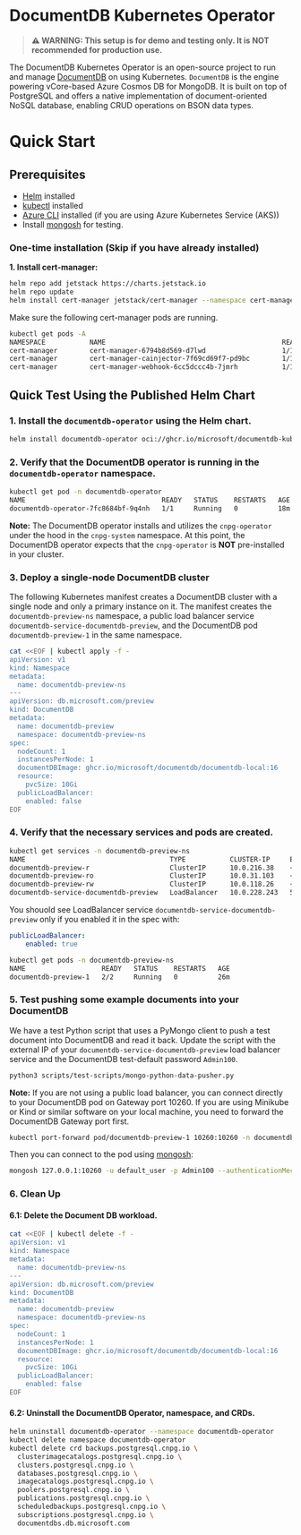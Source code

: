 # DocumentDB Kubernetes Operator

> **⚠️ WARNING: This setup is for demo and testing only. It is NOT recommended for production use.**

The DocumentDB Kubernetes Operator is an open-source project to run and manage [DocumentDB](https://github.com/microsoft/documentdb) on using Kubernetes. `DocumentDB` is the engine powering vCore-based Azure Cosmos DB for MongoDB. It is built on top of PostgreSQL and offers a native implementation of document-oriented NoSQL database, enabling CRUD operations on BSON data types.

# Quick Start

## Prerequisites

- [Helm](https://helm.sh/docs/intro/install/) installed
- [kubectl](https://kubernetes.io/docs/tasks/tools/install-kubectl-linux/) installed
- [Azure CLI](https://learn.microsoft.com/en-us/cli/azure/install-azure-cli?view=azure-cli-latest) installed (if you are using Azure Kubernetes Service (AKS))
- Install [mongosh](https://www.mongodb.com/docs/mongodb-shell/install/) for testing.

### One-time installation (Skip if you have already installed)

**1. Install cert-manager:**

  ```sh
  helm repo add jetstack https://charts.jetstack.io
  helm repo update
  helm install cert-manager jetstack/cert-manager --namespace cert-manager --create-namespace --set installCRDs=true
  ```
  Make sure the following cert-manager pods are running.
  ```sh
  kubectl get pods -A
  NAMESPACE           NAME                                            READY   STATUS    RESTARTS   
  cert-manager        cert-manager-6794b8d569-d7lwd                   1/1     Running   0          
  cert-manager        cert-manager-cainjector-7f69cd69f7-pd9bc        1/1     Running   0          
  cert-manager        cert-manager-webhook-6cc5dccc4b-7jmrh           1/1     Running   0          
  ```

## Quick Test Using the Published Helm Chart

### 1. Install the `documentdb-operator` using the Helm chart.

```sh
helm install documentdb-operator oci://ghcr.io/microsoft/documentdb-kubernetes-operator/documentdb-operator --version 0.0.1 --namespace documentdb-operator --create-namespace
```

### 2. Verify that the DocumentDB operator is running in the `documentdb-operator` namespace.

```sh
kubectl get pod -n documentdb-operator
NAME                                  READY   STATUS    RESTARTS   AGE
documentdb-operator-7fc8684bf-9q4nh   1/1     Running   0          18m
```

**Note:** The DocumentDB operator installs and utilizes the `cnpg-operator` under the hood in the `cnpg-system` namespace. At this point, the DocumentDB operator expects that the `cnpg-operator` is **NOT** pre-installed in your cluster.

### 3. Deploy a single-node DocumentDB cluster

The following Kubernetes manifest creates a DocumentDB cluster with a single node and only a primary instance on it. The manifest creates the `documentdb-preview-ns` namespace, a public load balancer service `documentdb-service-documentdb-preview`, and the DocumentDB pod `documentdb-preview-1` in the same namespace.

```sh
cat <<EOF | kubectl apply -f -
apiVersion: v1
kind: Namespace
metadata:
  name: documentdb-preview-ns
---
apiVersion: db.microsoft.com/preview
kind: DocumentDB
metadata:
  name: documentdb-preview
  namespace: documentdb-preview-ns
spec:
  nodeCount: 1
  instancesPerNode: 1
  documentDBImage: ghcr.io/microsoft/documentdb/documentdb-local:16
  resource:
    pvcSize: 10Gi
  publicLoadBalancer:
    enabled: false
EOF
```

### 4. Verify that the necessary services and pods are created.

```sh
kubectl get services -n documentdb-preview-ns
NAME                                    TYPE           CLUSTER-IP     EXTERNAL-IP     PORT(S)           AGE
documentdb-preview-r                    ClusterIP      10.0.216.38    <none>          5432/TCP          26m
documentdb-preview-ro                   ClusterIP      10.0.31.103    <none>          5432/TCP          26m
documentdb-preview-rw                   ClusterIP      10.0.118.26    <none>          5432/TCP          26m
documentdb-service-documentdb-preview   LoadBalancer   10.0.228.243   52.149.56.216   10260:30312/TCP   27m
```

You shouold see LoadBalancer service `documentdb-service-documentdb-preview` only if you enabled it in the spec with:

```yaml
publicLoadBalancer:
    enabled: true
```

```sh
kubectl get pods -n documentdb-preview-ns
NAME                   READY   STATUS    RESTARTS   AGE
documentdb-preview-1   2/2     Running   0          26m
```

### 5. Test pushing some example documents into your DocumentDB

We have a test Python script that uses a PyMongo client to push a test document into DocumentDB and read it back. Update the script with the external IP of your `documentdb-service-documentdb-preview` load balancer service and the DocumentDB test-default password `Admin100`.

```sh
python3 scripts/test-scripts/mongo-python-data-pusher.py
```

**Note:** If you are not using a public load balancer, you can connect directly to your DocumentDB pod on Gateway port 10260. If you are using Minikube or Kind or similar software on your local machine, you need to forward the DocumentDB Gateway port first.

```sh
kubectl port-forward pod/documentdb-preview-1 10260:10260 -n documentdb-preview-ns
```

Then you can connect to the pod using [mongosh](https://www.mongodb.com/docs/mongodb-shell/install/):

```sh
mongosh 127.0.0.1:10260 -u default_user -p Admin100 --authenticationMechanism SCRAM-SHA-256 --tls --tlsAllowInvalidCertificates
```

### 6. Clean Up

#### 6.1: Delete the Document DB workload.

```sh
cat <<EOF | kubectl delete -f -
apiVersion: v1
kind: Namespace
metadata:
  name: documentdb-preview-ns
---
apiVersion: db.microsoft.com/preview
kind: DocumentDB
metadata:
  name: documentdb-preview
  namespace: documentdb-preview-ns
spec:
  nodeCount: 1
  instancesPerNode: 1
  documentDBImage: ghcr.io/microsoft/documentdb/documentdb-local:16
  resource:
    pvcSize: 10Gi
  publicLoadBalancer:
    enabled: false
EOF
```

#### 6.2: Uninstall the DocumentDB Operator, namespace, and CRDs.

```sh
helm uninstall documentdb-operator --namespace documentdb-operator
kubectl delete namespace documentdb-operator
kubectl delete crd backups.postgresql.cnpg.io \
  clusterimagecatalogs.postgresql.cnpg.io \
  clusters.postgresql.cnpg.io \
  databases.postgresql.cnpg.io \
  imagecatalogs.postgresql.cnpg.io \
  poolers.postgresql.cnpg.io \
  publications.postgresql.cnpg.io \
  scheduledbackups.postgresql.cnpg.io \
  subscriptions.postgresql.cnpg.io \
  documentdbs.db.microsoft.com
```
